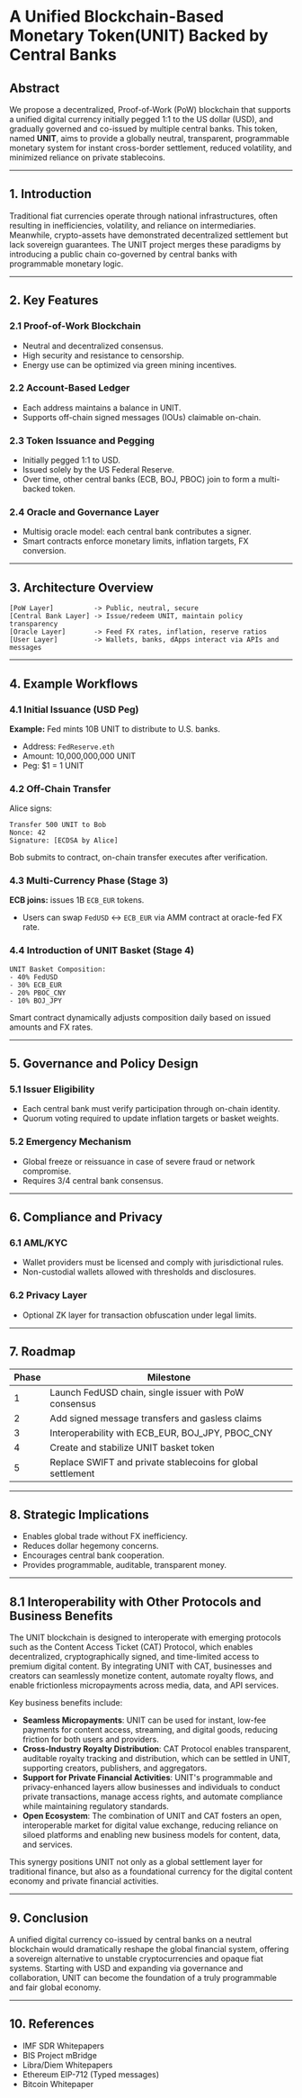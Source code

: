 # A Unified Blockchain-Based Monetary Token(UNIT) Backed by Central Banks

## Abstract

We propose a decentralized, Proof-of-Work (PoW) blockchain that supports a unified digital currency initially pegged 1:1 to the US dollar (USD), and gradually governed and co-issued by multiple central banks. This token, named **UNIT**, aims to provide a globally neutral, transparent, programmable monetary system for instant cross-border settlement, reduced volatility, and minimized reliance on private stablecoins.

---

## 1. Introduction

Traditional fiat currencies operate through national infrastructures, often resulting in inefficiencies, volatility, and reliance on intermediaries. Meanwhile, crypto-assets have demonstrated decentralized settlement but lack sovereign guarantees. The UNIT project merges these paradigms by introducing a public chain co-governed by central banks with programmable monetary logic.

---

## 2. Key Features

### 2.1 Proof-of-Work Blockchain

* Neutral and decentralized consensus.
* High security and resistance to censorship.
* Energy use can be optimized via green mining incentives.

### 2.2 Account-Based Ledger

* Each address maintains a balance in UNIT.
* Supports off-chain signed messages (IOUs) claimable on-chain.

### 2.3 Token Issuance and Pegging

* Initially pegged 1:1 to USD.
* Issued solely by the US Federal Reserve.
* Over time, other central banks (ECB, BOJ, PBOC) join to form a multi-backed token.

### 2.4 Oracle and Governance Layer

* Multisig oracle model: each central bank contributes a signer.
* Smart contracts enforce monetary limits, inflation targets, FX conversion.

---

## 3. Architecture Overview

```plaintext
[PoW Layer]          -> Public, neutral, secure
[Central Bank Layer] -> Issue/redeem UNIT, maintain policy transparency
[Oracle Layer]       -> Feed FX rates, inflation, reserve ratios
[User Layer]         -> Wallets, banks, dApps interact via APIs and messages
```

---

## 4. Example Workflows

### 4.1 Initial Issuance (USD Peg)

**Example:** Fed mints 10B UNIT to distribute to U.S. banks.

* Address: `FedReserve.eth`
* Amount: 10,000,000,000 UNIT
* Peg: \$1 = 1 UNIT

### 4.2 Off-Chain Transfer

Alice signs:

```
Transfer 500 UNIT to Bob
Nonce: 42
Signature: [ECDSA by Alice]
```

Bob submits to contract, on-chain transfer executes after verification.

### 4.3 Multi-Currency Phase (Stage 3)

**ECB joins:** issues 1B `ECB_EUR` tokens.

* Users can swap `FedUSD` ↔ `ECB_EUR` via AMM contract at oracle-fed FX rate.

### 4.4 Introduction of UNIT Basket (Stage 4)

```
UNIT Basket Composition:
- 40% FedUSD
- 30% ECB_EUR
- 20% PBOC_CNY
- 10% BOJ_JPY
```

Smart contract dynamically adjusts composition daily based on issued amounts and FX rates.

---

## 5. Governance and Policy Design

### 5.1 Issuer Eligibility

* Each central bank must verify participation through on-chain identity.
* Quorum voting required to update inflation targets or basket weights.

### 5.2 Emergency Mechanism

* Global freeze or reissuance in case of severe fraud or network compromise.
* Requires 3/4 central bank consensus.

---

## 6. Compliance and Privacy

### 6.1 AML/KYC

* Wallet providers must be licensed and comply with jurisdictional rules.
* Non-custodial wallets allowed with thresholds and disclosures.

### 6.2 Privacy Layer

* Optional ZK layer for transaction obfuscation under legal limits.

---

## 7. Roadmap

| Phase | Milestone                                                   |
| ----- | ----------------------------------------------------------- |
| 1     | Launch FedUSD chain, single issuer with PoW consensus       |
| 2     | Add signed message transfers and gasless claims             |
| 3     | Interoperability with ECB\_EUR, BOJ\_JPY, PBOC\_CNY         |
| 4     | Create and stabilize UNIT basket token                      |
| 5     | Replace SWIFT and private stablecoins for global settlement |

---

## 8. Strategic Implications

* Enables global trade without FX inefficiency.
* Reduces dollar hegemony concerns.
* Encourages central bank cooperation.
* Provides programmable, auditable, transparent money.

---

## 8.1 Interoperability with Other Protocols and Business Benefits

The UNIT blockchain is designed to interoperate with emerging protocols such as the Content Access Ticket (CAT) Protocol, which enables decentralized, cryptographically signed, and time-limited access to premium digital content. By integrating UNIT with CAT, businesses and creators can seamlessly monetize content, automate royalty flows, and enable frictionless micropayments across media, data, and API services.

Key business benefits include:

* **Seamless Micropayments**: UNIT can be used for instant, low-fee payments for content access, streaming, and digital goods, reducing friction for both users and providers.
* **Cross-Industry Royalty Distribution**: CAT Protocol enables transparent, auditable royalty tracking and distribution, which can be settled in UNIT, supporting creators, publishers, and aggregators.
* **Support for Private Financial Activities**: UNIT's programmable and privacy-enhanced layers allow businesses and individuals to conduct private transactions, manage access rights, and automate compliance while maintaining regulatory standards.
* **Open Ecosystem**: The combination of UNIT and CAT fosters an open, interoperable market for digital value exchange, reducing reliance on siloed platforms and enabling new business models for content, data, and services.

This synergy positions UNIT not only as a global settlement layer for traditional finance, but also as a foundational currency for the digital content economy and private financial activities.

---

## 9. Conclusion

A unified digital currency co-issued by central banks on a neutral blockchain would dramatically reshape the global financial system, offering a sovereign alternative to unstable cryptocurrencies and opaque fiat systems. Starting with USD and expanding via governance and collaboration, UNIT can become the foundation of a truly programmable and fair global economy.

---

## 10. References

* IMF SDR Whitepapers
* BIS Project mBridge
* Libra/Diem Whitepapers
* Ethereum EIP-712 (Typed messages)
* Bitcoin Whitepaper
